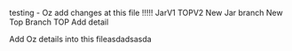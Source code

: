 testing - Oz add changes at this file !!!!! JarV1 TOPV2
New Jar branch
New Top Branch
TOP Add detail

Add Oz details into this fileasdadsasda